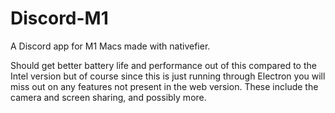 # Discord-M1
A Discord app for M1 Macs made with nativefier.

Should get better battery life and performance out of this compared to the Intel version but of course since this is just running through Electron you will miss out on any features not present in the web version. These include the camera and screen sharing, and possibly more.
